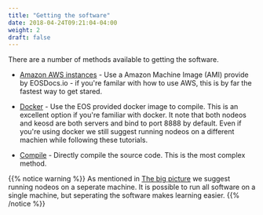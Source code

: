 ```yaml
---
title: "Getting the software"
date: 2018-04-24T09:21:04-04:00
weight: 2
draft: false
---
```


There are a number of methods available to getting the software. 

* [Amazon AWS instances](amazonaws) - Use a Amazon Machine Image (AMI) provide by EOSDocs.io - if you're familar with how to use AWS, this is by far the fastest way to get stared. 

* [Docker](docker) - Use the EOS provided docker image to compile. This is an excellent option if you're familiar with docker. It note that both nodeos and keosd are both servers and bind to port 8888 by default. Even if you're using docker we still suggest running nodeos on a different machien while following these tutorials.    

* [Compile](compile) - Directly compile the source code. This is the most complex method. 


{{% notice warning %}}
As mentioned in [The big picture](../thebigpicture) we suggest running nodeos on a seperate machine. It is possible to run all software on a single machine, but seperating the software makes learning easier. 
{{% /notice %}}